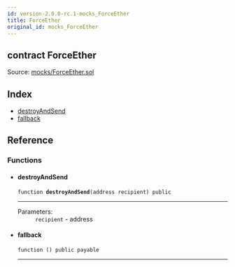 ```yaml
---
id: version-2.0.0-rc.1-mocks_ForceEther
title: ForceEther
original_id: mocks_ForceEther
---
```


<div class="contract-doc"><div class="contract"><h2 class="contract-header"><span class="contract-kind">contract</span> ForceEther</h2><div class="source">Source: <a href="https://github.com/OpenZeppelin/zeppelin-solidity/blob/v2.0.0-rc.1/contracts/mocks/ForceEther.sol" target="_blank">mocks/ForceEther.sol</a></div></div><div class="index"><h2>Index</h2><ul><li><a href="mocks_ForceEther.html#destroyAndSend">destroyAndSend</a></li><li><a href="mocks_ForceEther.html#">fallback</a></li></ul></div><div class="reference"><h2>Reference</h2><div class="functions"><h3>Functions</h3><ul><li><div class="item function"><span id="destroyAndSend" class="anchor-marker"></span><h4 class="name">destroyAndSend</h4><div class="body"><code class="signature">function <strong>destroyAndSend</strong><span>(address recipient) </span><span>public </span></code><hr/><dl><dt><span class="label-parameters">Parameters:</span></dt><dd><div><code>recipient</code> - address</div></dd></dl></div></div></li><li><div class="item function"><span id="fallback" class="anchor-marker"></span><h4 class="name">fallback</h4><div class="body"><code class="signature">function <strong></strong><span>() </span><span>public </span><span>payable </span></code><hr/></div></div></li></ul></div></div></div>
